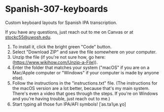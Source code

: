 # Spanish-307-keyboards
Custom keyboard layouts for Spanish IPA transcription.

If you have any questions, just reach out to me on Canvas or at stockc55@uwosh.edu.

1. To install it, click the bright green "Code" button.
2. Select "Download ZIP" and save the file somewhere on your computer.
3. Unzip the file (if you're not sure how, go here: (https://www.wikihow.com/Unzip-a-File)).
4. Enter the folder that matches your system ("macOS" if you are on a Mac/Apple computer or "Windows" if your computer is made by anyone else).
5. Follow the instructions in the "instructions.txt" file.  (The instructions for the macOS version are a lot better, because that's my main system.  There's even a video that goes through the steps.  If you're on Windows and you're having trouble, just reach out to me.)
6. Start typing all those fun IPA/AFI symbols! [ˈas.taˈlu̯e.ɣo]

